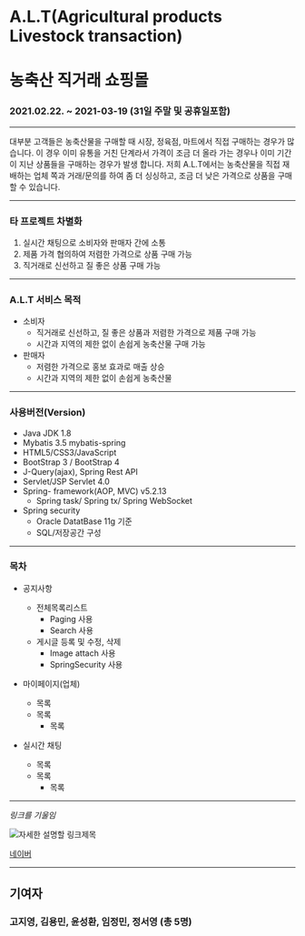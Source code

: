 # A.L.T(Agricultural products Livestock transaction)
# 농축산 직거래 쇼핑몰 
### 2021.02.22. ~ 2021-03-19 (31일 주말 및 공휴일포함)

***
대부분 고객들은 농축산물을 구매할 때 시장, 정육점, 마트에서 직접 구매하는 경우가 많습니다. 이 경우 이미 유통을 거친 단계라서 가격이 조금 더 올라 가는 경우나 이미 기간이 지난 상품들을 구매하는 경우가 발생 합니다. 저희 A.L.T에서는 농축산물을 직접 재배하는 업체 쪽과 거래/문의를 하여 좀 더 싱싱하고, 조금 더 낮은 가격으로 상품을 구매할 수 있습니다.
***
### 타 프로젝트 차별화
1. 실시간 채팅으로 소비자와 판매자 간에 소통
2. 제품 가격 협의하여 저렴한 가격으로 상품 구매 가능
3. 직거래로 신선하고 질 좋은 상품 구매 가능

***
### A.L.T 서비스 목적
- 소비자
    - 직거래로 신선하고, 질 좋은 상품과 저렴한 가격으로 제품 구매 가능<br>
    - 시간과 지역의 제한 없이 손쉽게 농축산물 구매 가능
- 판매자
    - 저렴한 가격으로 홍보 효과로 매출 상승<br>
    - 시간과 지역의 제한 없이 손쉽게 농축산물 

***
### 사용버전(Version)

+ Java JDK 1.8
+ Mybatis 3.5 mybatis-spring
+ HTML5/CSS3/JavaScript
+ BootStrap 3 / BootStrap 4
+ J-Query(ajax), Spring Rest API
+ Servlet/JSP Servlet 4.0
+ Spring- framework(AOP, MVC)  v5.2.13
   + Spring task/ Spring tx/ Spring WebSocket
+ Spring security
   + Oracle DatatBase 11g 기준
   + SQL/저장공간 구성


***
### 목차
+ 공지사항
  + 전체목록리스트
    + Paging 사용
    + Search 사용
  + 게시글 등록 및 수정, 삭제
    + Image attach 사용
    + SpringSecurity 사용

+ 마이페이지(업체)
  + 목록
  + 목록
    + 목록

+ 실시간 채팅
  + 목록
  + 목록
    + 목록

***

_링크를 기울임_


![자세한 설명할 링크제목](http://링크주소) 

[네이버](www.naver.com, "네이버 링크 설명")

***
## 기여자
### 고지영, 김용민, 윤성환, 임정민, 정서영 (총 5명)

